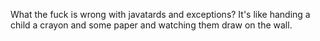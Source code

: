 What the fuck is wrong with javatards and exceptions? It's like handing a child a crayon and some paper and watching them draw on the wall.